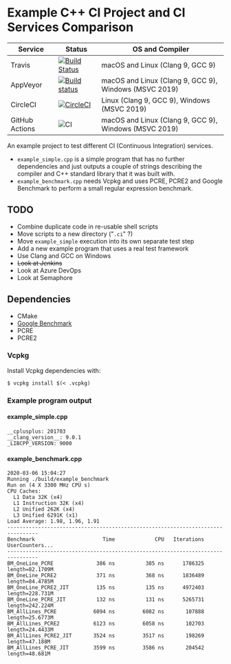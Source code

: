 # Example C++ CI Project and CI Services Comparison

| Service | Status | OS and Compiler |
| --- | --- | --- |
| Travis | [![Build Status](https://travis-ci.com/Toxe/example-cpp-ci-project.svg?branch=master)](https://travis-ci.com/Toxe/example-cpp-ci-project) | macOS and Linux (Clang 9, GCC 9) |
| AppVeyor | [![Build status](https://ci.appveyor.com/api/projects/status/smmr71cjma919r28?svg=true)](https://ci.appveyor.com/project/Toxe/example-cpp-ci-project) | macOS and Linux (Clang 9, GCC 9), Windows (MSVC 2019) |
| CircleCI | [![CircleCI](https://circleci.com/gh/Toxe/example-cpp-ci-project.svg?style=svg)](https://circleci.com/gh/Toxe/example-cpp-ci-project) | Linux (Clang 9, GCC 9), Windows (MSVC 2019) |
| GitHub Actions | ![CI](https://github.com/Toxe/example-cpp-ci-project/workflows/CI/badge.svg) | macOS and Linux (Clang 9, GCC 9), Windows (MSVC 2019) |

An example project to test different CI (Continuous Integration) services.

- `example_simple.cpp` is a simple program that has no further dependencies and just outputs a couple of strings describing the compiler and C++ standard library that it was built with.
- `example_benchmark.cpp` needs Vcpkg and uses PCRE, PCRE2 and Google Benchmark to perform a small regular expression benchmark.

## TODO

- Combine duplicate code in re-usable shell scripts
- Move scripts to a new directory ("`.ci`" ?)
- Move `example_simple` execution into its own separate test step
- Add a new example program that uses a real test framework
- Use Clang and GCC on Windows
- ~~Look at Jenkins~~
- Look at Azure DevOps
- Look at Semaphore

## Dependencies

- CMake
- [Google Benchmark](https://github.com/google/benchmark)
- PCRE
- PCRE2

### Vcpkg

Install Vcpkg dependencies with:

    $ vcpkg install $(< .vcpkg)

### Example program output

#### example_simple.cpp

```
__cplusplus: 201703
__clang_version__: 9.0.1
_LIBCPP_VERSION: 9000
```

#### example_benchmark.cpp

```
2020-03-06 15:04:27
Running ./build/example_benchmark
Run on (4 X 3300 MHz CPU s)
CPU Caches:
  L1 Data 32K (x4)
  L1 Instruction 32K (x4)
  L2 Unified 262K (x4)
  L3 Unified 6291K (x1)
Load Average: 1.98, 1.96, 1.91
--------------------------------------------------------------------------------
Benchmark                      Time             CPU   Iterations UserCounters...
--------------------------------------------------------------------------------
BM_OneLine_PCRE              386 ns          385 ns      1786325 length=82.1709M
BM_OneLine_PCRE2             371 ns          368 ns      1836489 length=84.4785M
BM_OneLine_PCRE2_JIT         135 ns          135 ns      4972403 length=228.731M
BM_OneLine_PCRE_JIT          132 ns          131 ns      5265731 length=242.224M
BM_AllLines_PCRE            6094 ns         6082 ns       107888 length=25.6773M
BM_AllLines_PCRE2           6123 ns         6058 ns       102703 length=24.4433M
BM_AllLines_PCRE2_JIT       3524 ns         3517 ns       198269 length=47.188M
BM_AllLines_PCRE_JIT        3599 ns         3586 ns       204542 length=48.681M
```

